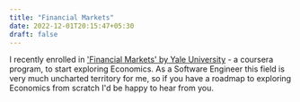 ```yaml
---
title: "Financial Markets"
date: 2022-12-01T20:15:47+05:30
draft: false
---
```


I recently enrolled in ['Financial Markets' by Yale University](https://www.coursera.org/learn/financial-markets-global) - a coursera program, to start exploring Economics. As a Software Engineer this field is very much uncharted territory for me, so if you have a roadmap to exploring Economics from scratch I'd be happy to hear from you.


